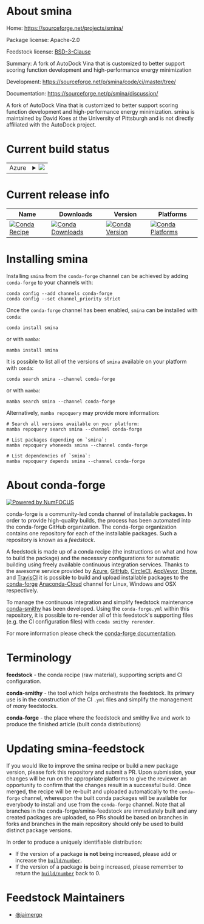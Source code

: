 About smina
===========

Home: https://sourceforge.net/projects/smina/

Package license: Apache-2.0

Feedstock license: [BSD-3-Clause](https://github.com/conda-forge/smina-feedstock/blob/main/LICENSE.txt)

Summary: A fork of AutoDock Vina that is customized to better support scoring function development and high-performance energy minimization

Development: https://sourceforge.net/p/smina/code/ci/master/tree/

Documentation: https://sourceforge.net/p/smina/discussion/

A fork of AutoDock Vina that is customized to better support scoring
function development and high-performance energy minimization. smina
is maintained by David Koes at the University of Pittsburgh and
is not directly affiliated with the AutoDock project.


Current build status
====================


<table>
    
  <tr>
    <td>Azure</td>
    <td>
      <details>
        <summary>
          <a href="https://dev.azure.com/conda-forge/feedstock-builds/_build/latest?definitionId=11763&branchName=main">
            <img src="https://dev.azure.com/conda-forge/feedstock-builds/_apis/build/status/smina-feedstock?branchName=main">
          </a>
        </summary>
        <table>
          <thead><tr><th>Variant</th><th>Status</th></tr></thead>
          <tbody><tr>
              <td>linux_64</td>
              <td>
                <a href="https://dev.azure.com/conda-forge/feedstock-builds/_build/latest?definitionId=11763&branchName=main">
                  <img src="https://dev.azure.com/conda-forge/feedstock-builds/_apis/build/status/smina-feedstock?branchName=main&jobName=linux&configuration=linux_64_" alt="variant">
                </a>
              </td>
            </tr><tr>
              <td>osx_64</td>
              <td>
                <a href="https://dev.azure.com/conda-forge/feedstock-builds/_build/latest?definitionId=11763&branchName=main">
                  <img src="https://dev.azure.com/conda-forge/feedstock-builds/_apis/build/status/smina-feedstock?branchName=main&jobName=osx&configuration=osx_64_" alt="variant">
                </a>
              </td>
            </tr><tr>
              <td>win_64</td>
              <td>
                <a href="https://dev.azure.com/conda-forge/feedstock-builds/_build/latest?definitionId=11763&branchName=main">
                  <img src="https://dev.azure.com/conda-forge/feedstock-builds/_apis/build/status/smina-feedstock?branchName=main&jobName=win&configuration=win_64_" alt="variant">
                </a>
              </td>
            </tr>
          </tbody>
        </table>
      </details>
    </td>
  </tr>
</table>

Current release info
====================

| Name | Downloads | Version | Platforms |
| --- | --- | --- | --- |
| [![Conda Recipe](https://img.shields.io/badge/recipe-smina-green.svg)](https://anaconda.org/conda-forge/smina) | [![Conda Downloads](https://img.shields.io/conda/dn/conda-forge/smina.svg)](https://anaconda.org/conda-forge/smina) | [![Conda Version](https://img.shields.io/conda/vn/conda-forge/smina.svg)](https://anaconda.org/conda-forge/smina) | [![Conda Platforms](https://img.shields.io/conda/pn/conda-forge/smina.svg)](https://anaconda.org/conda-forge/smina) |

Installing smina
================

Installing `smina` from the `conda-forge` channel can be achieved by adding `conda-forge` to your channels with:

```
conda config --add channels conda-forge
conda config --set channel_priority strict
```

Once the `conda-forge` channel has been enabled, `smina` can be installed with `conda`:

```
conda install smina
```

or with `mamba`:

```
mamba install smina
```

It is possible to list all of the versions of `smina` available on your platform with `conda`:

```
conda search smina --channel conda-forge
```

or with `mamba`:

```
mamba search smina --channel conda-forge
```

Alternatively, `mamba repoquery` may provide more information:

```
# Search all versions available on your platform:
mamba repoquery search smina --channel conda-forge

# List packages depending on `smina`:
mamba repoquery whoneeds smina --channel conda-forge

# List dependencies of `smina`:
mamba repoquery depends smina --channel conda-forge
```


About conda-forge
=================

[![Powered by
NumFOCUS](https://img.shields.io/badge/powered%20by-NumFOCUS-orange.svg?style=flat&colorA=E1523D&colorB=007D8A)](https://numfocus.org)

conda-forge is a community-led conda channel of installable packages.
In order to provide high-quality builds, the process has been automated into the
conda-forge GitHub organization. The conda-forge organization contains one repository
for each of the installable packages. Such a repository is known as a *feedstock*.

A feedstock is made up of a conda recipe (the instructions on what and how to build
the package) and the necessary configurations for automatic building using freely
available continuous integration services. Thanks to the awesome service provided by
[Azure](https://azure.microsoft.com/en-us/services/devops/), [GitHub](https://github.com/),
[CircleCI](https://circleci.com/), [AppVeyor](https://www.appveyor.com/),
[Drone](https://cloud.drone.io/welcome), and [TravisCI](https://travis-ci.com/)
it is possible to build and upload installable packages to the
[conda-forge](https://anaconda.org/conda-forge) [Anaconda-Cloud](https://anaconda.org/)
channel for Linux, Windows and OSX respectively.

To manage the continuous integration and simplify feedstock maintenance
[conda-smithy](https://github.com/conda-forge/conda-smithy) has been developed.
Using the ``conda-forge.yml`` within this repository, it is possible to re-render all of
this feedstock's supporting files (e.g. the CI configuration files) with ``conda smithy rerender``.

For more information please check the [conda-forge documentation](https://conda-forge.org/docs/).

Terminology
===========

**feedstock** - the conda recipe (raw material), supporting scripts and CI configuration.

**conda-smithy** - the tool which helps orchestrate the feedstock.
                   Its primary use is in the construction of the CI ``.yml`` files
                   and simplify the management of *many* feedstocks.

**conda-forge** - the place where the feedstock and smithy live and work to
                  produce the finished article (built conda distributions)


Updating smina-feedstock
========================

If you would like to improve the smina recipe or build a new
package version, please fork this repository and submit a PR. Upon submission,
your changes will be run on the appropriate platforms to give the reviewer an
opportunity to confirm that the changes result in a successful build. Once
merged, the recipe will be re-built and uploaded automatically to the
`conda-forge` channel, whereupon the built conda packages will be available for
everybody to install and use from the `conda-forge` channel.
Note that all branches in the conda-forge/smina-feedstock are
immediately built and any created packages are uploaded, so PRs should be based
on branches in forks and branches in the main repository should only be used to
build distinct package versions.

In order to produce a uniquely identifiable distribution:
 * If the version of a package **is not** being increased, please add or increase
   the [``build/number``](https://docs.conda.io/projects/conda-build/en/latest/resources/define-metadata.html#build-number-and-string).
 * If the version of a package **is** being increased, please remember to return
   the [``build/number``](https://docs.conda.io/projects/conda-build/en/latest/resources/define-metadata.html#build-number-and-string)
   back to 0.

Feedstock Maintainers
=====================

* [@jaimergp](https://github.com/jaimergp/)

